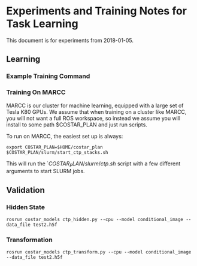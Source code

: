 
# Experiments and Training Notes for Task Learning

This document is for experiments from 2018-01-05. 

## Learning

### Example Training Command

### Training On MARCC

MARCC is our cluster for machine learning, equipped with a large set of Tesla K80 GPUs. We assume that when training on a cluster like MARCC, you will not want a full ROS workspace, so instead we assume you will install to some path $COSTAR_PLAN and just run scripts.

To run on MARCC, the easiest set up is always:
```
export COSTAR_PLAN=$HOME/costar_plan
$COSTAR_PLAN/slurm/start_ctp_stacks.sh
```

This will run the `$COSTAR_PLAN/slurm/ctp.sh$ script with a few different arguments to start SLURM jobs.


## Validation

### Hidden State

```
rosrun costar_models ctp_hidden.py --cpu --model conditional_image --data_file test2.h5f
```

### Transformation

```
rosrun costar_models ctp_transform.py --cpu --model conditional_image --data_file test2.h5f
```
